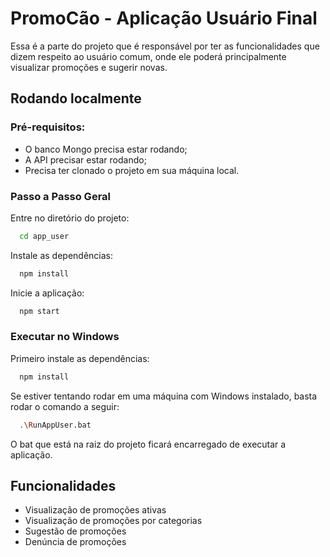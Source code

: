 # PromoCão - Aplicação Usuário Final

Essa é a parte do projeto que é responsável por ter as funcionalidades que dizem respeito ao usuário comum, onde ele poderá principalmente visualizar promoções e sugerir novas.

## Rodando localmente

### Pré-requisitos:

- O banco Mongo precisa estar rodando;
- A API precisar estar rodando;
- Precisa ter clonado o projeto em sua máquina local.

### Passo a Passo Geral

Entre no diretório do projeto:

```bash
  cd app_user
```

Instale as dependências:

```bash
  npm install
```

Inicie a aplicação:

```bash
  npm start
```

### Executar no Windows

Primeiro instale as dependências:

```bash
  npm install
```

Se estiver tentando rodar em uma máquina com Windows instalado, basta rodar o comando a seguir:

```bash
  .\RunAppUser.bat
```

O bat que está na raiz do projeto ficará encarregado de executar a aplicação.

## Funcionalidades

- Visualização de promoções ativas
- Visualização de promoções por categorias
- Sugestão de promoções
- Denúncia de promoções
